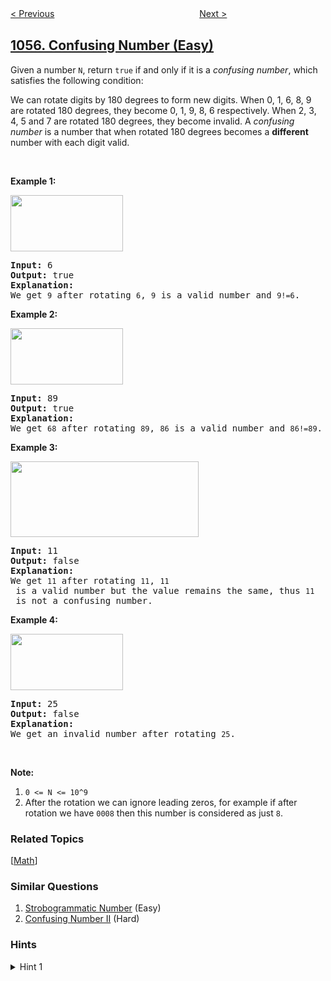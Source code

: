 <!--|This file generated by command(leetcode description); DO NOT EDIT.    |-->
<!--+----------------------------------------------------------------------+-->
<!--|@author    openset <openset.wang@gmail.com>                           |-->
<!--|@link      https://github.com/openset                                 |-->
<!--|@home      https://github.com/openset/leetcode                        |-->
<!--+----------------------------------------------------------------------+-->

[< Previous](../shortest-way-to-form-string "Shortest Way to Form String")
　　　　　　　　　　　　　　　　
[Next >](../campus-bikes "Campus Bikes")

## [1056. Confusing Number (Easy)](https://leetcode.com/problems/confusing-number "易混淆数")

<p>Given a number <code>N</code>, return <code>true</code> if and only if it is a <em>confusing number</em>, which satisfies the following condition:</p>

<p>We can rotate digits by 180 degrees to form new digits. When 0, 1, 6, 8, 9 are rotated 180 degrees, they become 0, 1, 9, 8, 6 respectively. When 2, 3, 4, 5 and 7 are rotated 180 degrees, they become invalid. A <em>confusing number</em> is a number that when rotated 180 degrees becomes a <strong>different</strong> number with each digit valid.</p>

<p>&nbsp;</p>

<p><strong>Example 1:</strong></p>

<p><img alt="" src="https://assets.leetcode.com/uploads/2019/03/23/1268_1.png" style="width: 180px; height: 90px;" /></p>

<pre>
<strong>Input: </strong><span id="example-input-1-1">6</span>
<strong>Output: </strong><span id="example-output-1">true</span>
<strong>Explanation: </strong>
We get <code>9</code> after rotating <code>6</code>, <code>9</code> is a valid number and <code>9!=6</code>.
</pre>

<p><strong>Example 2:</strong></p>

<p><img alt="" src="https://assets.leetcode.com/uploads/2019/03/23/1268_2.png" style="width: 180px; height: 90px;" /></p>

<pre>
<strong>Input: </strong><span id="example-input-2-1">89</span>
<strong>Output: </strong><span id="example-output-2">true</span>
<strong>Explanation: </strong>
We get <code>68</code> after rotating <code>89</code>, <code>86</code> is a valid number and <code>86!=89</code>.
</pre>

<p><strong>Example 3:</strong></p>

<p><img alt="" src="https://assets.leetcode.com/uploads/2019/03/26/1268_3.png" style="width: 301px; height: 121px;" /></p>

<pre>
<strong>Input: </strong><span id="example-input-3-1">11</span>
<strong>Output: </strong><span id="example-output-3">false</span>
<strong>Explanation: </strong>
We get <code>11</code> after rotating <code>11</code>, <code>11</code> is a valid number but the value remains the same, thus <code>11</code> is not a confusing number.
</pre>

<p><strong>Example 4:</strong></p>

<p><img alt="" src="https://assets.leetcode.com/uploads/2019/03/23/1268_4.png" style="width: 180px; height: 90px;" /></p>

<pre>
<strong>Input: </strong><span id="example-input-4-1">25</span>
<strong>Output: </strong><span id="example-output-4">false</span>
<strong>Explanation: </strong>
We get an invalid number after rotating <code>25</code>.
</pre>

<p>&nbsp;</p>

<p><strong>Note:</strong></p>

<ol>
	<li><code>0 &lt;= N &lt;= 10^9</code></li>
	<li>After the rotation we can ignore leading zeros, for example if after rotation we have <code>0008</code>&nbsp;then this number is considered as just <code>8</code>.</li>
</ol>

### Related Topics
  [[Math](../../tag/math/README.md)]

### Similar Questions
  1. [Strobogrammatic Number](../strobogrammatic-number) (Easy)
  1. [Confusing Number II](../confusing-number-ii) (Hard)

### Hints
<details>
<summary>Hint 1</summary>
Reverse each digit with their corresponding new digit if an invalid digit is found the return -1. After reversing the digits just compare the reversed number with the original number.
</details>
